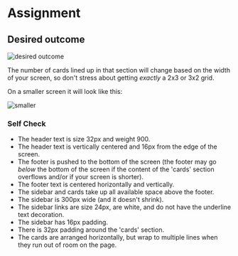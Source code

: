 # Assignment

## Desired outcome

![desired outcome](https://github.com/TheOdinProject/css-exercises/raw/main/flex/07-flex-layout-2/desired-outcome.png)

The number of cards lined up in that section will change based on the width of
your screen, so don't stress about getting _exactly_ a 2x3 or 3x2 grid.

On a smaller screen it will look like this:

![smaller](https://github.com/TheOdinProject/css-exercises/raw/main/flex/07-flex-layout-2/desired-outcome-smaller.png)

### Self Check

- The header text is size 32px and weight 900.
- The header text is vertically centered and 16px from the edge of the screen.
- The footer is pushed to the bottom of the screen (the footer may go _below_
  the bottom of the screen if the content of the 'cards' section overflows
  and/or if your screen is shorter).
- The footer text is centered horizontally and vertically.
- The sidebar and cards take up all available space above the footer.
- The sidebar is 300px wide (and it doesn't shrink).
- The sidebar links are size 24px, are white, and do not have the underline text
  decoration.
- The sidebar has 16px padding.
- There is 32px padding around the 'cards' section.
- The cards are arranged horizontally, but wrap to multiple lines when they run
  out of room on the page.
